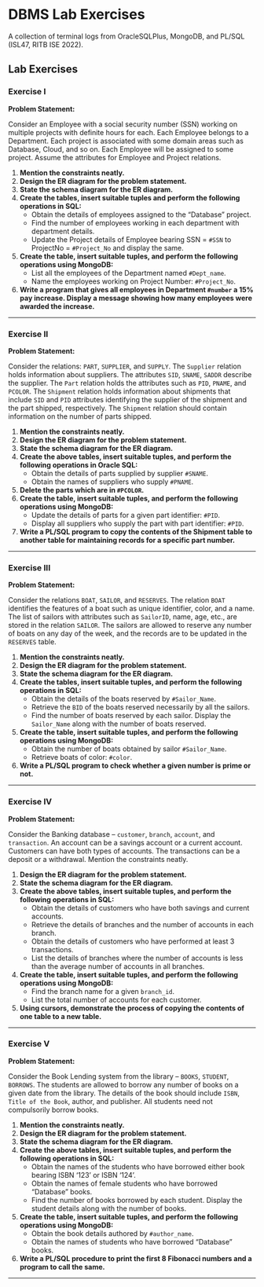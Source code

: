 # DBMS Lab Exercises

A collection of terminal logs from OracleSQLPlus, MongoDB, and PL/SQL (ISL47, RITB ISE 2022).

## Lab Exercises

### **Exercise I**

**Problem Statement:**

Consider an Employee with a social security number (SSN) working on multiple projects with definite hours for each. Each Employee belongs to a Department. Each project is associated with some domain areas such as Database, Cloud, and so on. Each Employee will be assigned to some project. Assume the attributes for Employee and Project relations.

1. **Mention the constraints neatly.**
2. **Design the ER diagram for the problem statement.**
3. **State the schema diagram for the ER diagram.**
4. **Create the tables, insert suitable tuples and perform the following operations in SQL:**
   - Obtain the details of employees assigned to the “Database” project.
   - Find the number of employees working in each department with department details.
   - Update the Project details of Employee bearing SSN = `#SSN` to ProjectNo = `#Project_No` and display the same.
5. **Create the table, insert suitable tuples, and perform the following operations using MongoDB:**
   - List all the employees of the Department named `#Dept_name`.
   - Name the employees working on Project Number: `#Project_No`.
6. **Write a program that gives all employees in Department `#number` a 15% pay increase. Display a message showing how many employees were awarded the increase.**

---

### **Exercise II**

**Problem Statement:**

Consider the relations: `PART`, `SUPPLIER`, and `SUPPLY`. The `Supplier` relation holds information about suppliers. The attributes `SID`, `SNAME`, `SADDR` describe the supplier. The `Part` relation holds the attributes such as `PID`, `PNAME`, and `PCOLOR`. The `Shipment` relation holds information about shipments that include `SID` and `PID` attributes identifying the supplier of the shipment and the part shipped, respectively. The `Shipment` relation should contain information on the number of parts shipped.

1. **Mention the constraints neatly.**
2. **Design the ER diagram for the problem statement.**
3. **State the schema diagram for the ER diagram.**
4. **Create the above tables, insert suitable tuples, and perform the following operations in Oracle SQL:**
   - Obtain the details of parts supplied by supplier `#SNAME`.
   - Obtain the names of suppliers who supply `#PNAME`.
5. **Delete the parts which are in `#PCOLOR`.**
6. **Create the table, insert suitable tuples, and perform the following operations using MongoDB:**
   - Update the details of parts for a given part identifier: `#PID`.
   - Display all suppliers who supply the part with part identifier: `#PID`.
7. **Write a PL/SQL program to copy the contents of the Shipment table to another table for maintaining records for a specific part number.**

---

### **Exercise III**

**Problem Statement:**

Consider the relations `BOAT`, `SAILOR`, and `RESERVES`. The relation `BOAT` identifies the features of a boat such as unique identifier, color, and a name. The list of sailors with attributes such as `SailorID`, name, age, etc., are stored in the relation `SAILOR`. The sailors are allowed to reserve any number of boats on any day of the week, and the records are to be updated in the `RESERVES` table.

1. **Mention the constraints neatly.**
2. **Design the ER diagram for the problem statement.**
3. **State the schema diagram for the ER diagram.**
4. **Create the tables, insert suitable tuples, and perform the following operations in SQL:**
   - Obtain the details of the boats reserved by `#Sailor_Name`.
   - Retrieve the `BID` of the boats reserved necessarily by all the sailors.
   - Find the number of boats reserved by each sailor. Display the `Sailor_Name` along with the number of boats reserved.
5. **Create the table, insert suitable tuples, and perform the following operations using MongoDB:**
   - Obtain the number of boats obtained by sailor `#Sailor_Name`.
   - Retrieve boats of color: `#color`.
6. **Write a PL/SQL program to check whether a given number is prime or not.**

---

### **Exercise IV**

**Problem Statement:**

Consider the Banking database – `customer`, `branch`, `account`, and `transaction`. An account can be a savings account or a current account. Customers can have both types of accounts. The transactions can be a deposit or a withdrawal. Mention the constraints neatly.

1. **Design the ER diagram for the problem statement.**
2. **State the schema diagram for the ER diagram.**
3. **Create the above tables, insert suitable tuples, and perform the following operations in SQL:**
   - Obtain the details of customers who have both savings and current accounts.
   - Retrieve the details of branches and the number of accounts in each branch.
   - Obtain the details of customers who have performed at least 3 transactions.
   - List the details of branches where the number of accounts is less than the average number of accounts in all branches.
4. **Create the table, insert suitable tuples, and perform the following operations using MongoDB:**
   - Find the branch name for a given `branch_id`.
   - List the total number of accounts for each customer.
5. **Using cursors, demonstrate the process of copying the contents of one table to a new table.**

---

### **Exercise V**

**Problem Statement:**

Consider the Book Lending system from the library – `BOOKS`, `STUDENT`, `BORROWS`. The students are allowed to borrow any number of books on a given date from the library. The details of the book should include `ISBN`, `Title of the Book`, author, and publisher. All students need not compulsorily borrow books.

1. **Mention the constraints neatly.**
2. **Design the ER diagram for the problem statement.**
3. **State the schema diagram for the ER diagram.**
4. **Create the above tables, insert suitable tuples, and perform the following operations in SQL:**
   - Obtain the names of the students who have borrowed either book bearing ISBN ‘123’ or ISBN ‘124’.
   - Obtain the names of female students who have borrowed “Database” books.
   - Find the number of books borrowed by each student. Display the student details along with the number of books.
5. **Create the table, insert suitable tuples, and perform the following operations using MongoDB:**
   - Obtain the book details authored by `#author_name`.
   - Obtain the names of students who have borrowed “Database” books.
6. **Write a PL/SQL procedure to print the first 8 Fibonacci numbers and a program to call the same.**

---

